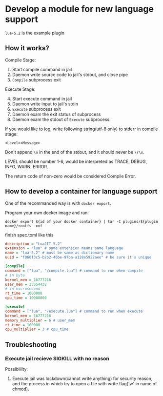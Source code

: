 # Develop a module for new language support

`lua-5.2` is the example plugin

## How it works?

Compile Stage:

1. Start compile command in jail
2. Daemon write source code to jail's stdout, and close pipe
3. ``Compile`` subprocess exit

Execute Stage:

4. Start execute command in jail
5. Daemon write input to jail's stdin
6. ``Execute`` subprocess exit
7. Daemon exam the exit status of subprocess
8. Daemon exam the stdout of ``Execute`` subprocess.

If you would like to log, write following string(utf-8 only) to stderr in compile stage:

```log
<Level><Message>
```

Don't append ``\n`` in the end of the stdout, and it should never be ``\r\n``.

LEVEL should be number 1-6, would be interpreted as TRACE, DEBUG, INFO, WARN, ERROR.

The return code of non-zero would be considered Compile Error.

## How to develop a container for language support

One of the recommanded way is with ``docker export``.

Program your own docker image and run:

```shell
docker export ${id of your docker container} | tar -C plugins/${plugin name}/rootfs -xvf -
```

finish spec.toml like this
```ini
description = "LuaJIT 5.2"
extension = "lua" # same extension means same language
name = "lua-5.2" # must be same as dictionary name
uuid = "f060f3c5-b2b2-46be-97ba-a128e5922aee" # be sure it's unique

[compile]
command = ["lua", "/compile.lua"] # command to run when compile
# in byte
kernel_mem = 16777216
user_mem = 33554432
# in microsecond
rt_time = 1000000
cpu_time = 10000000

[execute]
command = ["lua", "/execute.lua"] # command to run when execute
kernel_mem = 16777216
memory_multiplier = 6 # user_mem
rt_time = 100000
cpu_multiplier = 3 # cpu_time
```

## Troubleshooting

### Execute jail recieve SIGKILL with no reason

Possiblility:

1. Execute jail was lockdown(cannot write anything) for security reason, and the process in which try to open a file with write flag('w' in name of chmod).

